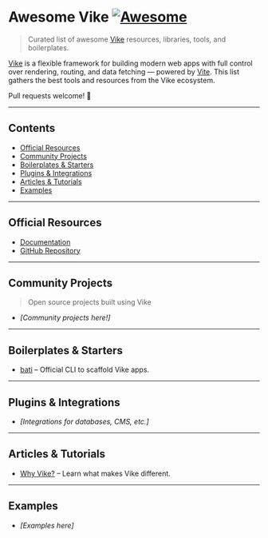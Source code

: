 # Awesome Vike [![Awesome](https://awesome.re/badge.svg)](https://awesome.re)

> Curated list of awesome [Vike](https://vike.dev/) resources, libraries, tools, and boilerplates.

[Vike](https://vike.dev/) is a flexible framework for building modern web apps with full control over rendering, routing, and data fetching — powered by [Vite](https://vitejs.dev/). This list gathers the best tools and resources from the Vike ecosystem.

Pull requests welcome! 🙌

---

## Contents

* [Official Resources](#official-resources)
* [Community Projects](#community-projects)
* [Boilerplates & Starters](#boilerplates--starters)
* [Plugins & Integrations](#plugins--integrations)
* [Articles & Tutorials](#articles--tutorials)
* [Examples](#examples)

---

## Official Resources

* [Documentation](https://vike.dev)
* [GitHub Repository](https://github.com/vikejs/vike)

---

## Community Projects

> Open source projects built using Vike

* *\[Community projects here!]*

---

## Boilerplates & Starters

* [bati](https://github.com/vikejs/bati) – Official CLI to scaffold Vike apps.

---

## Plugins & Integrations

* *\[Integrations for databases, CMS, etc.]*

---

## Articles & Tutorials

* [Why Vike?](https://vike.dev/why) – Learn what makes Vike different.

---

## Examples

* *\[Examples here]*
